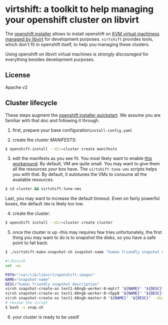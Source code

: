 # virtshift: a toolkit to help managing your openshift cluster on libvirt

The [openshift installer](https://github.com/openshift/installer) allows to install openshift on [KVM virtual machiness managed by libvirt](https://github.com/openshift/installer/blob/master/docs/dev/libvirt/README.md) for development purposes.
`virtshift` provides tools, which don't fit in openshift itself, to help you managing these clusters.

Using openshift on libvirt virtual machines is *strongly* *discouraged* for everything besides development purposes.

## License

Apache v2


## Cluster lifecycle

These steps augment the [openshift installer quickstart](https://github.com/openshift/installer/#quick-start). We assume you are familiar with that doc and following it through.


1. first, prepare your base configuration`install-config.yaml`

2. create the cluster *MANIFESTS*: 
```bash
$ openshift-install --dir=cluster create manifests
```

3. edit the manifests as you see fit. You most likely want to enable [this workaround](https://github.com/openshift/installer/blob/master/docs/dev/libvirt/README.md#console-doesnt-come-up).
By default, VM are quite small. You may want to give them all the resources your box have.
The `virtshift-tune-vms` scripts helps you with that. By default, it autotunes the VMs to consume all the available resources.
```bash
$ cd cluster && virtshift-tune-vms
```
Last, you may want to increase the default timeout. Even on fairly powerful boxes, the default `30m` is likely too low.

4. create the cluster:
```bash
$ openshift install --dir=cluster create cluster
```

5. once the cluster is up -this may requires few tries unfortunately, the first thing you may want to do is to snapshot the disks, so you have a safe point to fall back:
```bash
$ ./virtshift-make-snapshot-sh snapshot-name "human friendly snapshot description" | tee snap.sh

#!/bin/sh
set -ex

PATH="/var/lib/libvirt/openshift-images"
NAME="snapshot-name"
DESC="human friendly snapshot description"
virsh snapshot-create-as test1-68ngb-worker-0-mqtr7 "${NAME}" "${DESC}" --diskspec vda,file="${PATH}/test1-68ngb/test1-68ngb-worker-0-mqtr7-overlay00.qcow2" --disk-only --atomic
virsh snapshot-create-as test1-68ngb-worker-0-rbpp8 "${NAME}" "${DESC}" --diskspec vda,file="${PATH}/test1-68ngb/test1-68ngb-worker-0-rbpp8-overlay00.qcow2" --disk-only --atomic
virsh snapshot-create-as test1-68ngb-master-0 "${NAME}" "${DESC}" --diskspec vda,file="${PATH}/test1-68ngb/test1-68ngb-master-0-overlay00.qcow2" --disk-only --atomic
# review the script
$ bash -x snap.sh
```

6. your cluster is ready to be used!
